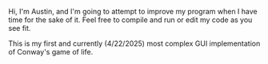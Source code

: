 Hi, I'm Austin, and I'm going to attempt to improve my program when I have time for the sake of it.
Feel free to compile and run or edit my code as you see fit.

This is my first and currently (4/22/2025) most complex GUI implementation of Conway's game of life.
